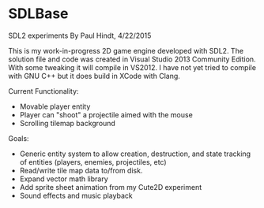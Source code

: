 # SDLBase
SDL2 experiments
By Paul Hindt, 4/22/2015

This is my work-in-progress 2D game engine developed with SDL2.
The solution file and code was created in Visual Studio 2013 Community Edition. With some tweaking it will compile in VS2012.
I have not yet tried to compile with GNU C++ but it does build in XCode with Clang.

Current Functionality:
- Movable player entity
- Player can "shoot" a projectile aimed with the mouse
- Scrolling tilemap background

Goals:
- Generic entity system to allow creation, destruction, and state tracking of entities (players, enemies, projectiles, etc)
- Read/write tile map data to/from disk.
- Expand vector math library
- Add sprite sheet animation from my Cute2D experiment
- Sound effects and music playback
